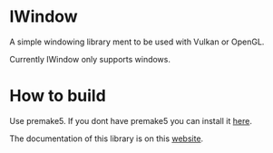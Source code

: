 # IWindow
 A simple windowing library ment to be used with Vulkan or OpenGL.
 
 Currently IWindow only supports windows.

# How to build

Use premake5. If you dont have premake5 you can install it [here](https://premake.github.io/).

The documentation of this library is on this [website](https://immanuel-c.github.io/IWindow).
